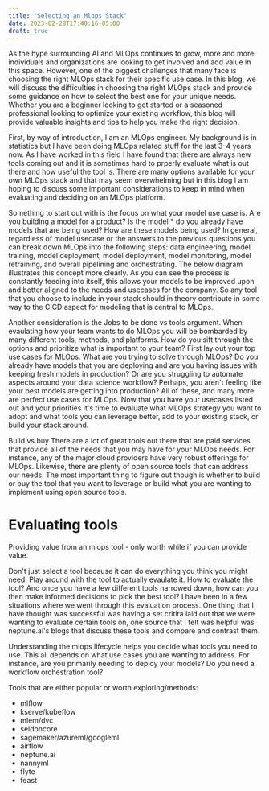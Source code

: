 ```yaml
---
title: "Selecting an Mlops Stack"
date: 2023-02-28T17:40:16-05:00
draft: true
---
```


As the hype surrounding AI and MLOps continues to grow, more and more individuals and organizations are looking to get involved and add value in this space. However, one of the biggest challenges that many face is choosing the right MLOps stack for their specific use case. In this blog, we will discuss the difficulties in choosing the right MLOps stack and provide some guidance on how to select the best one for your unique needs. Whether you are a beginner looking to get started or a seasoned professional looking to optimize your existing workflow, this blog will provide valuable insights and tips to help you make the right decision.


First, by way of introduction, I am an MLOps engineer. My background is in statistics but I have been doing MLOps related stuff for the last 3-4 years now. As I have worked in this field I have found that there are always new tools coming out and it is sometimes hard to prperly evaluate what is out there and how useful the tool is. There are many options available for your own MLOps stack and that may seem overwhelming but in this blog I am hoping to discuss some important considerations to keep in mind when evaluating and deciding on an MLOps platform. 

Something to start out with is the focus on what your model use case is. Are you building a model for a product? Is the model * do you already have models that are being used? How are these models being used? In general, regardless of model usecase or the answers to the previous questions you can break down MLOps into the following steps: data engineering, model training, model deployment, model deployment, model monitoring, model retraining, and overall pipelining and orchestrating. The below diagram illustrates this concept more clearly. As you can see the process is constantly feeding into itself, this allows your models to be improved upon and better aligned to the needs and usecases for the company. So any tool that you choose to include in your stack should in theory contribute in some way to the CICD aspect for modeling that is central to MLOps. 
 


Another consideration is the Jobs to be done vs tools argument.  When evaulating how your team wants to do MLOps you will be bombarded by many different tools, methods, and platforms. How do you sift through the options and prioritize what is important to your team? First lay out your top use cases for MLOps. What are you trying to solve through MLOps?  Do you already have models that you are deploying and are you having issues with keeping fresh models in production? Or are you struggling to automate aspects around your data science workflow? Perhaps, you aren't feeling like your best models are getting into production? All of these, and many more are perfect use cases for MLOps. Now that you have your usecases listed out and your priorities it's time to evaluate what MLOps strategy you want to adopt and what tools you can leverage better, add to your existing stack, or build your stack around.



Build vs buy
There are a lot of great tools out there that are paid services that provide all of the needs that you may have for your MLOps needs. For instance, any of the major cloud providers have very robust offerings for MLOps. Likewise, there are plenty of open source tools that can address our needs. The most important thing to figure out though is whether to build or buy the tool that you want to leverage or build what you are wanting to implement using open source tools.

# Evaluating tools
Providing value from an mlops tool - only worth while if you can provide value. 

Don't just select a tool because it can do everything you think you might need. Play around with the tool to actually evaulate it. How to evaluate the tool? And once you have a few different tools narrowed down, how can you then make informed decisions to pick the best tool? I have been in a few situations where we went through this evaluation process. One thing that I have thought was successful was having a set critira laid out that we were wanting to evaluate certain tools on, one source that I felt was helpful was neptune.ai's blogs that discuss these tools and compare and contrast them. 


Understanding the mlops lifecycle helps you decide what tools you need to use. This all depends on what use cases you are wanting to address. For instance, are you primarily needing to deploy your models? Do you need a workflow orchestration tool? 

Tools that are either popular or worth exploring/methods:
- mlflow
- kserve/kubeflow 
- mlem/dvc
- seldoncore 
- sagemaker/azureml/googleml 
- airflow 
- neptune.ai
- nannyml 
- flyte
- feast 

